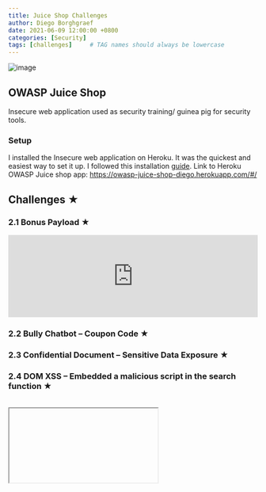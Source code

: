 ```yaml
---
title: Juice Shop Challenges
author: Diego Borghgraef
date: 2021-06-09 12:00:00 +0800
categories: [Security]
tags: [challenges]     # TAG names should always be lowercase
---
```


![image](https://user-images.githubusercontent.com/46396750/121337727-1fd1a680-c91d-11eb-90ef-8d336b61daa4.png)

## OWASP Juice Shop

Insecure web application used as security training/ guinea pig for security tools. 

### Setup
I installed the Insecure web application on Heroku. It was the quickest and easiest way to set it up.
I followed this installation [guide](https://bkimminich.gitbooks.io/pwning-owasp-juice-shop/content/part1/running.html).
Link to Heroku OWASP Juice shop app: https://owasp-juice-shop-diego.herokuapp.com/#/

## Challenges ★
### 2.1	Bonus Payload ★
<iframe width="100%" height="166" scrolling="no" frameborder="no" allow="autoplay" src="https://w.soundcloud.com/player/?url=https%3A//api.soundcloud.com/tracks/771984076&col-or=%23ff5500&auto_play=true&hide_related=false&show_comments=true&show_user=true&show_reposts=false&show_teaser=true"></iframe>

### 2.2	Bully Chatbot – Coupon Code ★

### 2.3	Confidential Document – Sensitive Data Exposure ★

### 2.4	DOM XSS – Embedded a malicious script in the search function ★
<script>alert(xss)</script><br/>
<iframe src="javascript:alert(`xss`)">
 
![image](https://user-images.githubusercontent.com/46396750/121338666-ffeeb280-c91d-11eb-869f-cb01cc4b6a0a.png)

### 2.5	Error Handling ★

### 2.6	Exposed Metrics – Prometheus ★

  * Used to represent the number of requests serverd, tasks completed or errors.
  * https://owasp-juice-shop-diego.herokuapp.com/metrics
  * You can find all the metrics and how many time they occur.

### 2.7	Missing Encoding – Improper Input Validation ★
*	src="assets/public/images/uploads/😼-#zatschi-#whoneedsfourlegs-1572600969477.jpg"
*	The # is interpreted as HTML Anchors which is why the picture is not working.
*	We have the change with the right encoding
*	Change with %23 which the right encoding

### 2.8	Outdated Allowlist – Redirect to crypto currency address ★
  
  ![image](https://user-images.githubusercontent.com/46396750/121339101-6f64a200-c91e-11eb-8450-5b7b1efdfc4b.png)
 
*	Look in F12 (Developer Tools) at main.js files. They contain potential valuable information
*	When looking for redirects we can find Crypto wallets redirects.

### 2.9	Privacy Policy ★

### 2.10	Repetitive Registration – Improper Input Validation ★
*	False input in the Registration form
*	You can modify the first set of password and the registration will still be done.
*	After analyzing the last password is the password being used.

### 2.11	Score Board ★

### 2.12	 Zero Stars – Burp Suite Tamper data ★
*	Intercept request from contact from
*	Change values to 0 stars

## Challenges ★★

### 2.13	Depreciated Interface – Security Misconfiguration ★★
*	Using Burp intercept the request for a complain. Only allowed files are pdf & zip.
*	But when using Burp we can change our file type back to XML file.
*	Security Misconfiguration.
![image](https://user-images.githubusercontent.com/46396750/121339504-d97d4700-c91e-11eb-97cc-c3b5a8b9c9af.png)
![image](https://user-images.githubusercontent.com/46396750/121339519-dc783780-c91e-11eb-9d74-15f335be1c33.png)
 
### 2.14	 Login Admin ★★
*	‘—
  
### 2.15	Login MC SafeSearch ★★
*	mc.safesearch@juice-sh.op
*	Find his password listening to his song
*	Email found true the admin account /administration

  
### 2.16 Meta Geo Stalking – Sensitive Data Exposure ★★
*	With the use of Exiftools we can extract the coordinates of a picture.
*	Using this we got multiple different places.
*	Using Burp Suite we tried the multiple possibilities until we managed to change the password.
  ![image](https://user-images.githubusercontent.com/46396750/121339701-09c4e580-c91f-11eb-989d-94c07afe7b63.png)
 
### 2.17	Password Strength – Broken Authentication ★★
*	admin@juice-sh.op:admin123
 
### 2.18 SQL Injection – Access Admin Login ★★
*	‘ OR true
*	Check console logs for error messages.

### 2.19	Horizontal Privilege escalation – Broken Access Contol ★★
*	Basket – Add products.
*	F12 Developer tools
*	“Application” – SessionStorage
*	Change “bid” value – Gives you information about other people’s basket.

  
![image](https://user-images.githubusercontent.com/46396750/121339930-4a246380-c91f-11eb-89bd-ee2a73500ab4.png)

  
### 2.20	Security Policy ★★
![image](https://user-images.githubusercontent.com/46396750/121339978-56a8bc00-c91f-11eb-876a-0da679d1b21e.png)
*	You can find Security Policies by looking at the security.txt file. Most of the time you can find it at /.well-known/security.txt

  
### 2.21	Visual Geo Stalking – Sensitive Data Exposure ★★
  
### 2.22	Visual Geo Staking – Sensitive Data Exposure ★★
  
### 2.23	Weird Crypto – Cryptographic Issues ★★
*	Contact support for bad hash algorithm.
*	MD5 not secure

## Challenges ★★★
### 2.24	Admin Registration – Improper Input Validation ★★★
![image](https://user-images.githubusercontent.com/46396750/121340094-7c35c580-c91f-11eb-9a3d-b1e5ada39be3.png)
*	Using Burp Suite Intercept an Registration form 
*	Find the /api/Users
*	You find all the information about a users registration
*	When look at the response you see there is a role option
*	By default its set to “customer”
*	When we a repeater attack we can modify the Request to add a role of Admin
*	When sending the requests we get a new user with admin roles. 

### 2.25	Forged Feedback – Broken Access Control ★★★
*	Customer Feedback
*	Find hidden form
*	Change default value 49 -> 1
*	Message send as Admin
  
![image](https://user-images.githubusercontent.com/46396750/121340236-a8e9dd00-c91f-11eb-907b-51f77a854041.png)

### 2.26	Bjoern’s Favorite Pet – Broken Authentication ★★★
*	https://www.youtube.com/watch?v=Lu0-kDdtVf4
*	Looking at this video from Bjoern on the public internet you can see his registration using Bjoern@owasp.org with the security question being Zaya.
![image](https://user-images.githubusercontent.com/46396750/121340256-b2734500-c91f-11eb-9bdf-a4f0390a8745.png)
  
### 2.27	CAPTCHA Bypass – Broken Anti Automation ★★★
*	Submit 10 or more customer feedbacks within 10 seconds.
*	Very interesting challenge
*	First I intercepted a request using Burp Suite.
*	I then used in the repeater and found out that the captcha will always be successful with the same CaptchaID en CaptchaCode.
*	Using the Intruder I perfomed 10 attacks which each time different values.
*	CAPTCHA is not secure as it is linked with a certain id.
  
![image](https://user-images.githubusercontent.com/46396750/121340327-c8810580-c91f-11eb-869b-451014833d6c.png)![image](https://user-images.githubusercontent.com/46396750/121340340-cc148c80-c91f-11eb-8119-a6bc9dbc6a63.png)
 
### 2.28	CSRF – Broken Access Control ★★★
*	Cross-Site Request Forgery
*	http://htmledit.squarefree.com/

```<html>
<body>
<form action="https://owasp-juice-shop-diego.herokuapp.com/profile" method="POST">
<input type="hidden" name="username" value="tedddt">
<input type="submit" value="Set Username">
</form>

</body>
</html>

<script>
xmlhttp = XMLHttpRequest;
xmlhttp.open('GET', 'http://owasp-juice-shop-diego.herokuapp.com/rest/user/change-password? new=1234567&repeat=1234567');
xmlhttp.send()
</script>
```
  
### 2.29	Database Schema – Injection (DIFFICULT) ★★★
GET /rest/products/search?q=apple'))UNION%20SELECT%20sql,2,3,4,5,6,7,8,9%20FROM%20sqlite_master-- HTTP/1.1
Host: owasp-juice-shop-diego.herokuapp.com
Connection: close
sec-ch-ua: "Chromium";v="89", ";Not A Brand";v="99"
Accept: application/json, text/plain, */*
sec-ch-ua-mobile: ?0
User-Agent: Mozilla/5.0 (Windows NT 10.0; Win64; x64) AppleWebKit/537.36 (KHTML, like Gecko) Chrome/89.0.4389.128 Safari/537.36
Sec-Fetch-Site: same-origin
Sec-Fetch-Mode: cors
Sec-Fetch-Dest: empty
Referer: https://owasp-juice-shop-diego.herokuapp.com/
Accept-Encoding: gzip, deflate
Accept-Language: nl-NL,nl;q=0.9,en-US;q=0.8,en;q=0.7

*	Using burp we find out it is a SQLlite database
*	Using the ‘)) after the search we can start a new query
*	We use the UNION to start a second query
*	%20 is a html character for “space”
*	SELECT sql FROM sqlite_master, gives us a schema of all the different tables on the website.
https://www.youtube.com/watch?v=0-D-e66U2Z0
  
### 2.30	Deluxe Fraud – Improper Input Validation ★★★
Obtain a Deluxe Membership without paying for it.
 ![image](https://user-images.githubusercontent.com/46396750/121341070-97ed9b80-c920-11eb-85e8-c6cfe05d4247.png)
*	When unlocking the button for paying through the wallet
*	I get a request with PaymentMode: “wallet”
*	By changing the request in the repeater with “paid” we get a Deluxe Membership.

  
### 2.31	Forged Feedback – Broken Access Control ★★★
 ![image](https://user-images.githubusercontent.com/46396750/121341124-a5a32100-c920-11eb-8ef5-06c3eca685cb.png)

*	When inserting the Feedback into Burp, we can see the request being sent.
*	Reading the Response form we see there is a value UserId.
*	By modifying the Request and adding a UserId we can change from who the message is being sent.

  ![image](https://user-images.githubusercontent.com/46396750/121341133-a76ce480-c920-11eb-9a3a-2a4c45812482.png)

### 2.32	Forged Review – Broken Access Control ★★★
![image](https://user-images.githubusercontent.com/46396750/121341174-b18ee300-c920-11eb-89d0-e1481229ecd0.png) 
*	Same situation as the Forged Feedback.
*	In BurpSuite I changed the “author” with my email address.

  
### 2.33	GDPR Data Erasure – Broken Authentication ★★★
![image](https://user-images.githubusercontent.com/46396750/121341202-b9e71e00-c920-11eb-8572-83029f2a1b07.png)
*	Right for erasure with each user.
*	But when performing SQL injection we can connect on someone account and perform a data eras-ure

  
### 2.34	Login Jim – SQL Injection ★★★
*	Jim@juice-sh.op ‘—
*	Avoids putting the login password
![image](https://user-images.githubusercontent.com/46396750/121341258-c5d2e000-c920-11eb-8354-7fa240caa3f5.png)

  
### 2.35	Login Bender – SQL Injection ★★★
*	Bender@juice-sh.op ‘—
![image](https://user-images.githubusercontent.com/46396750/121341293-cec3b180-c920-11eb-8b0b-b830a50fec48.png)
  
### 2.36	Login Amy – Sensitive Data Exposure ★★★
*	Looking at the link: https://www.grc.com/haystack.htm
*	We find information about possible good passwords
*	With the knowledge from the tutorial we know amy has a boyfriend named kif
*	D0g..................... --> K1f.....................


### 2.37	Manipulate Basket – Broken Access Control ★★★
When adding product to your basket you can added BasketIds from other persons. This gives the possibility to checkout with multiple baskets.
  
### 2.38	Payback Time – Improper Input Validation ★★★
When adding a product to your basket you get a request for the quantity. You can change the quantity to a negative number, which gives you the possibility to have -100 in quantity. When ordering the products you actually get money back !
![image](https://user-images.githubusercontent.com/46396750/121341363-e13deb00-c920-11eb-8838-e9ff3ffff89a.png)

  
### 2.39	Privacy Policy Inspection – Security Through Obscurity ★★★
  
### 2.40	Product Tampering – Broken Access Control ★★★
When looking at the review page of a product, you get information about it. Changing the request to a PUT request on the API and only change the description information. So that when you click on the more button the href changed to owasp.slack.

  
### 2.41	Reset Jim’s Password – Broken Authentication ★★★
Reference to Startrek.

  
### 2.42	Upload Size – Improper Input Validation ★★★
Change the data inserted in the request with a file higher than 100kb. This gives us the possibility to upload bigger files.
 ![image](https://user-images.githubusercontent.com/46396750/121341410-ec911680-c920-11eb-86e4-3ed04d83d235.png)
 
### 2.43	Upload Type – Improper Input Validation ★★★
For the upload type, I uploaded the file using the .exe.pdf extension, so it accepts the file on request. After setting it up in the repeater I removed the .pdf so that the .exe could be executed.

  ## Challenges ★★★★
### 2.44	 Access Log – Sensitive Data Exposure ★★★★
https://owasp-juice-shop-diego.herokuapp.com/support/logs
  
### 2.45	Allowlist Bypass – Unvalidated Redirects ★★★★
https://owasp-juice-shop-die-go.herokuapp.com/redirect?to=diegoborghgraef.be?pwnd=https://blockchain.info/address/1AbKfgvw9psQ41NbLi8kufDQTezwG8DRZm

  
### 2.46	Christmas Special – Injection ★★★★
  ![image](https://user-images.githubusercontent.com/46396750/121341528-0c283f00-c921-11eb-96f6-42f43cab8089.png)

First I createda SQL Injection using the known ‘))—request which gives me information about all the prod-ucts in the shop. We found out that the Christmas Special is id 10. With this information we created a new request when adding a product in the cart but changed the ProductId with the id 10. When added in the bas-ket we ordered the product using the – quantity exploit which gave us a free order.
  ![image](https://user-images.githubusercontent.com/46396750/121341544-0fbbc600-c921-11eb-8f9c-cbf1f86d6464.png)


  
### 2.47	Easter Egg – Broken Access Control ★★★★
 ![image](https://user-images.githubusercontent.com/46396750/121341584-18140100-c921-11eb-834c-bb3854e37214.png)
https://owasp-juice-shop-diego.herokuapp.com/ftp/eastere.gg%2500.md

We can find a lot of files in the ftp folder, but the problem is that we are only allowed to download .md & .pdf files. When modifying the request URL we added some HTML encode %25 and then added .md Now the file is available to download.
![image](https://user-images.githubusercontent.com/46396750/121341615-1e09e200-c921-11eb-82ce-2faaf5bd3704.png)
NULL BYTE INJECTION (%00)
  
### 2.48	Ephemeral Accountant – Injection ★★★★
  
### 2.49	Expired Coupon – Improper Input Validation ★★★★
When looking at the JavaScript file you can find information about all the available coupons. The problem is that they are not working anymore. Because they were only available for 1 day. When changing our Operat-ing systems time to the right date and apply the coupon we can see it working.
  ![image](https://user-images.githubusercontent.com/46396750/121341662-29f5a400-c921-11eb-8ae7-d781d290f4d8.png)

  
### 2.50	Forgotten Developer Backup – Sensitive Data Exposure ★★★★
https://owasp-juice-shop-diego.herokuapp.com/ftp/package.json.bak%2500.md
  
### 2.51	Forgotten Salesman Backup – Sensitive Data Exposure ★★★★
http://localhost:3000/ftp/coupons_2013.md.bak%2500.md

  
### 2.52	GDPR Data Theft – Sensitive Data Exposure ★★★★
  
### 2.53	Leaked Unsafe Product – Sensitive Data Exposure ★★★★
  ![image](https://user-images.githubusercontent.com/46396750/121341888-632e1400-c921-11eb-9cf0-75c253aee713.png)

### Typosquatting is een vorm van misbruik van het internet gebaseerd op het feit dat mensen zich weleens vergissen bij het intypen van een websiteadres. De typosquatter zet een website op, waarvan het adres (domeinnaam) slechts heel weinig verschilt van het adres van een populaire website. Alle internetgebrui-kers die dezelfde typefout of vergissing maken, komen terecht op de website van de typosquatter.
 ![image](https://user-images.githubusercontent.com/46396750/121341908-69bc8b80-c921-11eb-83b4-d400ab69aabc.png)

In the Developers backup file you find alle the dependencies used on the OWASP JuiceShop. 1 depency was not the right one. Epilogue-js is not the real epilogue. This is due to someone typosquatting.

  
### 2.55	Login Bjoern – Broken Authentication ★★★★
  
### 2.56	Misplaced Signature File – Sensitive Data Exposure ★★★★
Sigma is a generic and open signature format that allows you to describe relevant log events in a straight-forward manner. The rule format is very flexible, easy to write and applicable to any type of log file. The main purpose of this project is to provide a structured form in which researchers or analysts can describe their once developed detection methods and make them shareable with others.

  SIEM SIGNATURE.
	ACCESS .YML FILE : https://owasp-juice-shop-diego.herokuapp.com/ftp/suspicious_errors.yml%2500.md

  
### 2.57	Nested Easter Egg – Cryptographic Issues ★★★★
L2d1ci9xcmlmL25lci9mYi9zaGFhbC9ndXJsL3V2cS9uYS9ybmZncmUvcnR0L2p2Z3V2YS9ndXIvcm5mZ3JlL3J0dA== (Code found in the FTP folder)

When decoding it in Base 64. You get a path. But the words do not mean anything.
Using a online decipher tool. We found a matching deciphering technique that gave us the path we wanted. 

https://owasp-juice-shop-diego.herokuapp.com/the/devs/are/so/funny/they/hid/an/easter/egg/within/the/easter/egg
![image](https://user-images.githubusercontent.com/46396750/121341988-7f31b580-c921-11eb-8874-fc77e0c22a0d.png)
  
### 2.58	NoSQL Manipulation – Injection ★★★★
https://www.netsparker.com/blog/web-security/what-is-nosql-injection/
Target databases that do not use the sequal database model
  ![image](https://user-images.githubusercontent.com/46396750/121342007-85c02d00-c921-11eb-9c29-345945bed789.png)


  
### 2.59	Poison Null Byte – Improper Input Validation ★★★★
%2500.md

  
### 2.60	Reset Bender’s Password – Broken Authentication ★★★★
   
### 2.61	Reset Uvogin’s Password – Sensitive Data Exposure ★★★★
  
### 2.62	Steganography – Security Through Obscurity ★★★★
Steganography, partice of concealing a message within another message or a physical object. In computer file, message, image or video is concealed within another file. 

For this challenge we get a hint that we need to look for the Lorem Ipsum. We know that a Lorem Ipsum text is available on the About Us page. There we can find a slideshow of multiple pictures of users. Be-cause we are working with Steganography is used the Openstego tool to try to read each picture. Some-thing I didn’t know is that 1 image had a .png format and there we found a steganography.

It was a Image of Pickle Rick! We then sended a Customer Feedback with Pickle Rick to get the challenge done.
  ![image](https://user-images.githubusercontent.com/46396750/121342082-996b9380-c921-11eb-9c9d-f967c0c63577.png)


  
### MORE COMING SOON
  
 


  


  



